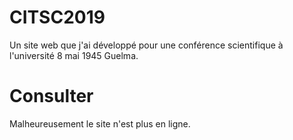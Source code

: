 # CITSC2019
Un site web que j'ai développé pour une conférence scientifique à l'université 8 mai 1945 Guelma.

# Consulter
Malheureusement le site n'est plus en ligne.
